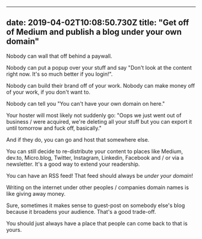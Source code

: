 
---
date: 2019-04-02T10:08:50.730Z
title: "Get off of Medium and publish a blog under your own domain"
---

Nobody can wall that off behind a paywall. 

Nobody can put a popup over your stuff and say "Don't look at the content right now. It's so much better if you login!".

Nobody can build their brand off of your work. Nobody can make money off of your work, if you don't want to.

Nobody can tell you "You can't have your own domain on here." 

Your hoster will most likely not suddenly go: "Oops we just went out of business / were acquired, we're deleting all your stuff but you can export it until tomorrow and fuck off, basically."

And if they do, you can go and host that somewhere else.

You can still decide to re-distribute your content to places like Medium, dev.to, Micro.blog, Twitter, Instagram, Linkedin, Facebook and / or via a newsletter. It's a good way to extend your readership. 

You can have an RSS feed! That feed should always be _under your domain_!

Writing on the internet under other peoples / companies domain names is like giving away money. 

Sure, sometimes it makes sense to guest-post on somebody else's blog because it broadens your audience. That's a good trade-off. 

You should just always have a place that people can come back to that is yours.
